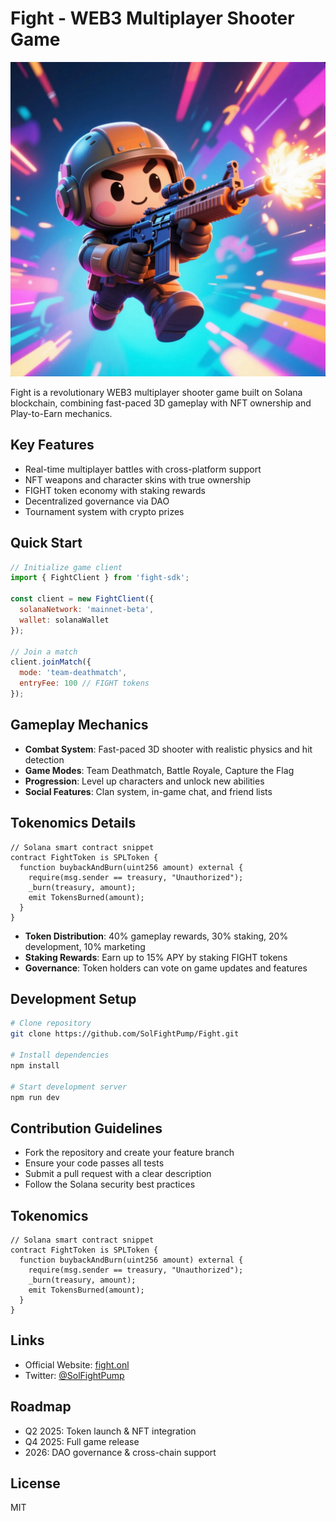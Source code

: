 # Fight - WEB3 Multiplayer Shooter Game

![Fight Logo](\Logo.jpg)

Fight is a revolutionary WEB3 multiplayer shooter game built on Solana blockchain, combining fast-paced 3D gameplay with NFT ownership and Play-to-Earn mechanics.

## Key Features
- Real-time multiplayer battles with cross-platform support
- NFT weapons and character skins with true ownership
- FIGHT token economy with staking rewards
- Decentralized governance via DAO
- Tournament system with crypto prizes

## Quick Start
```javascript
// Initialize game client
import { FightClient } from 'fight-sdk';

const client = new FightClient({
  solanaNetwork: 'mainnet-beta',
  wallet: solanaWallet
});

// Join a match
client.joinMatch({
  mode: 'team-deathmatch',
  entryFee: 100 // FIGHT tokens
});
```

## Gameplay Mechanics
- **Combat System**: Fast-paced 3D shooter with realistic physics and hit detection
- **Game Modes**: Team Deathmatch, Battle Royale, Capture the Flag
- **Progression**: Level up characters and unlock new abilities
- **Social Features**: Clan system, in-game chat, and friend lists

## Tokenomics Details
```solidity
// Solana smart contract snippet
contract FightToken is SPLToken {
  function buybackAndBurn(uint256 amount) external {
    require(msg.sender == treasury, "Unauthorized");
    _burn(treasury, amount);
    emit TokensBurned(amount);
  }
}
```
- **Token Distribution**: 40% gameplay rewards, 30% staking, 20% development, 10% marketing
- **Staking Rewards**: Earn up to 15% APY by staking FIGHT tokens
- **Governance**: Token holders can vote on game updates and features

## Development Setup
```bash
# Clone repository
git clone https://github.com/SolFightPump/Fight.git

# Install dependencies
npm install

# Start development server
npm run dev
```

## Contribution Guidelines
- Fork the repository and create your feature branch
- Ensure your code passes all tests
- Submit a pull request with a clear description
- Follow the Solana security best practices


## Tokenomics
```solidity
// Solana smart contract snippet
contract FightToken is SPLToken {
  function buybackAndBurn(uint256 amount) external {
    require(msg.sender == treasury, "Unauthorized");
    _burn(treasury, amount);
    emit TokensBurned(amount);
  }
}
```

## Links
- Official Website: [fight.onl](https://fight.onl)
- Twitter: [@SolFightPump](https://x.com/SolFightPump)

## Roadmap
- Q2 2025: Token launch & NFT integration
- Q4 2025: Full game release
- 2026: DAO governance & cross-chain support

## License
MIT
